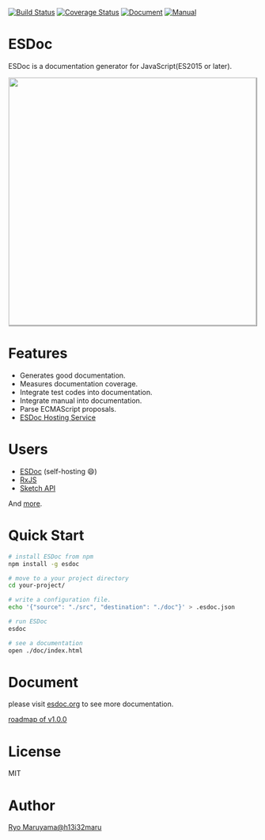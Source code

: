 <!--![Owner Status](https://img.shields.io/badge/owner-busy-red.svg)-->
[![Build Status](https://travis-ci.org/esdoc/esdoc.svg?branch=master)](https://travis-ci.org/esdoc/esdoc)
[![Coverage Status](https://codecov.io/gh/esdoc/esdoc/branch/master/graph/badge.svg)](https://codecov.io/gh/esdoc/esdoc)
[![Document](https://doc.esdoc.org/github.com/esdoc/esdoc/badge.svg?t=0)](https://doc.esdoc.org/github.com/esdoc/esdoc)
[![Manual](https://esdoc.org/manual-badge.svg?t=0)](https://doc.esdoc.org/github.com/esdoc/esdoc)

# ESDoc

ESDoc is a documentation generator for JavaScript(ES2015 or later).

<img class="screen-shot" src="https://esdoc.org/manual/asset/image/top.png" width="500px" style="max-width: 500px; border: 1px solid rgba(0,0,0,0.1); box-shadow: 1px 1px 1px rgba(0,0,0,0.5);">

# Features
- Generates good documentation.
- Measures documentation coverage.
- Integrate test codes into documentation.
- Integrate manual into documentation.
- Parse ECMAScript proposals.
- [ESDoc Hosting Service](https://doc.esdoc.org)

# Users
- [ESDoc](https://doc.esdoc.org/github.com/esdoc/esdoc/) (self-hosting &#x1F604;)
- [RxJS](http://reactivex.io/rxjs/)
- [Sketch API](http://developer.sketchapp.com/reference/api/)

And [more](https://github.com/search?o=desc&q=esdoc+filename%3Apackage.json+-user%3Ah13i32maru+-user%3Aesdoc+-user%3Aes-doc&ref=searchresults&s=indexed&type=Code&utf8=%E2%9C%93).

# Quick Start
```sh
# install ESDoc from npm
npm install -g esdoc

# move to a your project directory
cd your-project/

# write a configuration file.
echo '{"source": "./src", "destination": "./doc"}' > .esdoc.json

# run ESDoc
esdoc

# see a documentation
open ./doc/index.html
```

# Document
please visit [esdoc.org](https://esdoc.org) to see more documentation.

[roadmap of v1.0.0](https://github.com/esdoc/esdoc/issues/293)

# License
MIT

# Author
[Ryo Maruyama@h13i32maru](https://twitter.com/h13i32maru)
